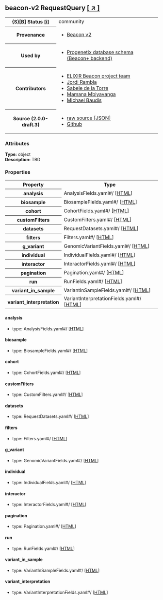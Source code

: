 
<div id="schema-header-title">
  <h2><span id="schema-header-title-project">beacon-v2</span> RequestQuery <a href="https://github.com/ga4gh-beacon/specification-v2-blocks" target="_BLANK">[ &nearr; ]</a></h2>
</div>

<table id="schema-header-table">
<tr>
<th>{S}[B] Status <a href="https://schemablocks.org/about/sb-status-levels.html">[i]</a></th>
<td><div id="schema-header-status">community</div></td>
</tr>
<tr><th>Provenance</th><td><ul>
<li><a href="https://github.com/ga4gh-beacon/specification-v2">Beacon v2</a></li>
</ul></td></tr>
<tr><th>Used by</th><td><ul>
<li><a href="https://github.com/progenetix/schemas/">Progenetix database schema (Beacon+ backend)</a></li>
</ul></td></tr>


<!--more-->
<tr><th>Contributors</th><td><ul>
<li><a href="https://beacon-project.io/categories/people.html">ELIXIR Beacon project team</a></li>
<li><a href="https://github.com/jrambla">Jordi Rambla</a></li>
<li><a href="https://github.com/sdelatorrep">Sabele de la Torre</a></li>
<li><a href="https://github.com/mamanambiya">Mamana Mbiyavanga</a></li>
<li><a href="https://orcid.org/0000-0002-9903-4248">Michael Baudis</a></li>
</ul></td></tr>
<tr><th>Source (2.0.0-draft.3)</th><td><ul>
<li><a href="current/RequestQuery.json" target="_BLANK">raw source [JSON]</a></li>
<li><a href="https://github.com/ga4gh-beacon/specification-v2-blocks/blob/master/schemas/RequestQuery.yaml" target="_BLANK">Github</a></li>
</ul></td></tr>
</table>

<div id="schema-attributes-title"><h3>Attributes</h3></div>

  
__Type:__ object  
__Description:__ TBD

### Properties

<table id="schema-properties-table">
<tr><th>Property</th><th>Type</th></tr>
<tr><th>analysis</th><td>AnalysisFields.yaml#/ [<a href="./AnalysisFields.html">HTML</a>]</td></tr>
<tr><th>biosample</th><td>BiosampleFields.yaml#/ [<a href="./BiosampleFields.html">HTML</a>]</td></tr>
<tr><th>cohort</th><td>CohortFields.yaml#/ [<a href="./CohortFields.html">HTML</a>]</td></tr>
<tr><th>customFilters</th><td>CustomFilters.yaml#/ [<a href="./CustomFilters.html">HTML</a>]</td></tr>
<tr><th>datasets</th><td>RequestDatasets.yaml#/ [<a href="./RequestDatasets.html">HTML</a>]</td></tr>
<tr><th>filters</th><td>Filters.yaml#/ [<a href="./Filters.html">HTML</a>]</td></tr>
<tr><th>g_variant</th><td>GenomicVariantFields.yaml#/ [<a href="./GenomicVariantFields.html">HTML</a>]</td></tr>
<tr><th>individual</th><td>IndividualFields.yaml#/ [<a href="./IndividualFields.html">HTML</a>]</td></tr>
<tr><th>interactor</th><td>InteractorFields.yaml#/ [<a href="./InteractorFields.html">HTML</a>]</td></tr>
<tr><th>pagination</th><td>Pagination.yaml#/ [<a href="./Pagination.html">HTML</a>]</td></tr>
<tr><th>run</th><td>RunFields.yaml#/ [<a href="./RunFields.html">HTML</a>]</td></tr>
<tr><th>variant_in_sample</th><td>VariantInSampleFields.yaml#/ [<a href="./VariantInSampleFields.html">HTML</a>]</td></tr>
<tr><th>variant_interpretation</th><td>VariantInterpretationFields.yaml#/ [<a href="./VariantInterpretationFields.html">HTML</a>]</td></tr>
</table>


#### analysis

* type: AnalysisFields.yaml#/ [<a href="./AnalysisFields.html">HTML</a>]




#### biosample

* type: BiosampleFields.yaml#/ [<a href="./BiosampleFields.html">HTML</a>]




#### cohort

* type: CohortFields.yaml#/ [<a href="./CohortFields.html">HTML</a>]




#### customFilters

* type: CustomFilters.yaml#/ [<a href="./CustomFilters.html">HTML</a>]




#### datasets

* type: RequestDatasets.yaml#/ [<a href="./RequestDatasets.html">HTML</a>]




#### filters

* type: Filters.yaml#/ [<a href="./Filters.html">HTML</a>]




#### g_variant

* type: GenomicVariantFields.yaml#/ [<a href="./GenomicVariantFields.html">HTML</a>]




#### individual

* type: IndividualFields.yaml#/ [<a href="./IndividualFields.html">HTML</a>]




#### interactor

* type: InteractorFields.yaml#/ [<a href="./InteractorFields.html">HTML</a>]




#### pagination

* type: Pagination.yaml#/ [<a href="./Pagination.html">HTML</a>]




#### run

* type: RunFields.yaml#/ [<a href="./RunFields.html">HTML</a>]




#### variant_in_sample

* type: VariantInSampleFields.yaml#/ [<a href="./VariantInSampleFields.html">HTML</a>]




#### variant_interpretation

* type: VariantInterpretationFields.yaml#/ [<a href="./VariantInterpretationFields.html">HTML</a>]




